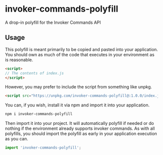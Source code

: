 # invoker-commands-polyfill

A drop-in polyfill for the Invoker Commands API

## Usage

This polyfill is meant primarily to be copied and pasted into your application. You should own as much of the code  that executes in your environment as is reasonable.

```html
<script>
// The contents of index.js
</script>
```

However, you may prefer to include the script from something like unpkg. 

```html
<script src="https://unpkg.com/invoker-commands-polyfill@:1.0.0/index.js"></script>
```


You can, if you wish, install it via npm and import it into your application.

```bash
npm i invoker-commands-polyfill
```

Then import it into your project. It will automatically polyfill if needed or do nothing if the environment already supports invoker commands. As with all polyfills, you should import the polyfill as early in your application execution as you can.

```js
import 'invoker-commands-polyfill';
```